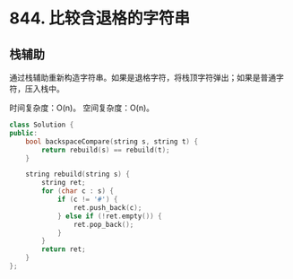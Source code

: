 # 844. 比较含退格的字符串

## 栈辅助

通过栈辅助重新构造字符串。如果是退格字符，将栈顶字符弹出；如果是普通字符，压入栈中。

时间复杂度：O(n)。
空间复杂度：O(n)。

```cpp
class Solution {
public:
    bool backspaceCompare(string s, string t) {
        return rebuild(s) == rebuild(t);
    }

    string rebuild(string s) {
        string ret;
        for (char c : s) {
            if (c != '#') {
                ret.push_back(c);
            } else if (!ret.empty()) {
                ret.pop_back();
            }
        }
        return ret;
    }
};
```
